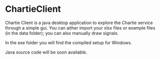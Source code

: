 # ChartieClient
Chartie Client is a java desktop application to explore the Chartie service through a simple gui.
You can aither import your xlsx files or example files (in the data folder); you can also manually draw signals.

In the exe folder you will find the compiled setup for Windows.

Java source code will be soon available.
